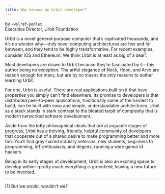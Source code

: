 ```yaml
---
title: Why become an Urbit developer?
---
```


by `~wolref-podlex`<br />
Executive Director, Urbit Foundation

Urbit is a novel general-purpose computer that’s captivated thousands, and it’s no wonder why—truly novel computing architectures are few and far between, and they tend to be highly transformative. For recent examples, consider iOS and Ethereum. We think Urbit is at least as big of a deal<sup>1</sup>.

Most developers are drawn to Urbit because they’re fascinated by it—this author being no exception. The artful elegance of Nock, Hoon, and Arvo are reason enough for many, but are by no means the only reasons to bother learning Urbit.

For one, Urbit is useful. There are real applications built on it that have properties you simply can’t find elsewhere. Its promise to developers is that distributed peer-to-peer applications, traditionally some of the hardest to build, can be built with ease and simple, understandable architectures. Urbit as a stack stands in stark contrast to the bloated tarpit of complexity that is modern networked software development.

Aside from the lofty philosophical ideals that are at arguable stages of progress, Urbit has a thriving, friendly, helpful community of developers that cooperate out of a shared desire to make programming better and more fun. You’ll find gray-haired industry veterans, new students, beginners to programming, IoT enthusiasts, and degens, running a wide gamut of hackers.

Being in its early stages of development, Urbit is also an exciting space to develop within—pretty much everything is greenfield, leaving a new future to be invented.

---

[1] But we would, wouldn’t we?
